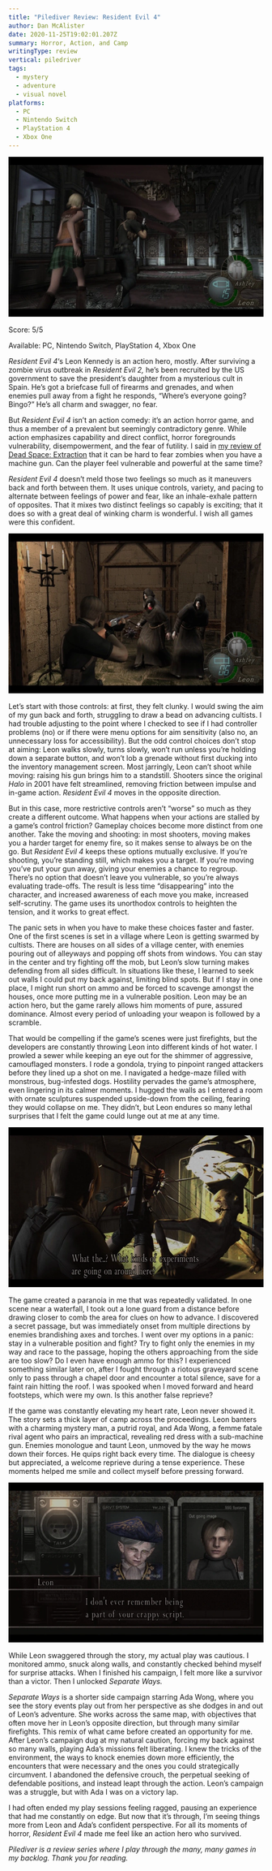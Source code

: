 ```yaml
---
title: "Pilediver Review: Resident Evil 4"
author: Dan McAlister
date: 2020-11-25T19:02:01.207Z
summary: Horror, Action, and Camp
writingType: review
vertical: piledriver
tags:
  - mystery
  - adventure
  - visual novel
platforms: 
  - PC
  - Nintendo Switch
  - PlayStation 4
  - Xbox One
---
```



![Leon and Ashley running down a hallway.](/static/img/5ca3319a-e469-41a6-9c59-59f8b2c9fc7a.webp)

Score: 5/5

Available: PC, Nintendo Switch, PlayStation 4, Xbox One

*Resident Evil 4*‘s Leon Kennedy is an action hero, mostly. After surviving a zombie virus outbreak in *Resident Evil 2,* he’s been recruited by the US government to save the president’s daughter from a mysterious cult in Spain. He’s got a briefcase full of firearms and grenades, and when enemies pull away from a fight he responds, “Where’s everyone going? Bingo?” He’s all charm and swagger, no fear.

But *Resident Evil 4* isn’t an action comedy: it’s an action horror game, and thus a member of a prevalent but seemingly contradictory genre. While action emphasizes capability and direct conflict, horror foregrounds vulnerability, disempowerment, and the fear of futility. I said in [my review of Dead Space: Extraction](https://playthistonight.com/posts/pilediver-review:-dead-space-extraction/) that it can be hard to fear zombies when you have a machine gun. Can the player feel vulnerable and powerful at the same time? 

*Resident Evil 4* doesn’t meld those two feelings so much as it maneuvers back and forth between them. It uses unique controls, variety, and pacing to alternate between feelings of power and fear, like an inhale-exhale pattern of opposites. That it mixes two distinct feelings so capably is exciting; that it does so with a great deal of winking charm is wonderful. I wish all games were this confident. 

![Leon pointing a shotgun at aggressive cultists.](/static/img/c7447cf0-7ea7-4511-8d19-dac656468c6a.webp)

Let’s start with those controls: at first, they felt clunky. I would swing the aim of my gun back and forth, struggling to draw a bead on advancing cultists. I had trouble adjusting to the point where I checked to see if I had controller problems (no) or if there were menu options for aim sensitivity (also no, an unnecessary loss for accessibility). But the odd control choices don’t stop at aiming:  Leon walks slowly, turns slowly, won’t run unless you’re holding down a separate button, and won’t lob a grenade without first ducking into the inventory management screen. Most jarringly, Leon can’t shoot while moving: raising his gun brings him to a standstill. Shooters since the original *Halo* in 2001 have felt streamlined, removing friction between impulse and in-game action. *Resident Evil 4* moves in the opposite direction. 

But in this case, more restrictive controls aren’t “worse” so much as they create a different outcome. What happens when your actions are stalled by a game’s control friction? Gameplay choices become more distinct from one another. Take the moving and shooting: in most shooters, moving makes you a harder target for enemy fire, so it makes sense to always be on the go. But *Resident Evil 4* keeps these options mutually exclusive. If you’re shooting, you’re standing still, which makes you a target. If you’re moving you’ve put your gun away, giving your enemies a chance to regroup. There’s no option that doesn’t leave you vulnerable, so you’re always evaluating trade-offs. The result is less time “disappearing” into the character, and increased awareness of each move you make, increased self-scrutiny. The game uses its unorthodox controls to heighten the tension, and it works to great effect.

The panic sets in when you have to make these choices faster and faster. One of the first scenes is set in a village where Leon is getting swarmed by cultists. There are houses on all sides of a village center, with enemies pouring out of alleyways and popping off shots from windows. You can stay in the center and try fighting off the mob, but Leon’s slow turning makes defending from all sides difficult. In situations like these, I learned to seek out walls I could put my back against, limiting blind spots. But if I stay in one place, I might run short on ammo and be forced to scavenge amongst the houses, once more putting me in a vulnerable position. Leon may be an action hero, but the game rarely allows him moments of pure, assured dominance. Almost every period of unloading your weapon is followed by a scramble. 

That would be compelling if the game’s scenes were just firefights, but the developers are constantly throwing Leon into different kinds of hot water. I prowled a sewer while keeping an eye out for the shimmer of aggressive, camouflaged monsters. I rode a gondola, trying to pinpoint ranged attackers before they lined up a shot on me. I navigated a hedge-maze filled with monstrous, bug-infested dogs. Hostility pervades the game’s atmosphere, even lingering in its calmer moments. I hugged the walls as I entered a room with ornate sculptures suspended upside-down from the ceiling, fearing they would collapse on me. They didn’t, but Leon endures so many lethal surprises that I felt the game could lunge out at me at any time.

![Leon finds a human experiment, says “What the...? What kinds of experiments are going on around here?”](/static/img/4fe0ea43-83b7-49c8-a4de-77218cf225cc.webp)

The game created a paranoia in me that was repeatedly validated. In one scene near a waterfall, I took out a lone guard from a distance before drawing closer to comb the area for clues on how to advance. I discovered a secret passage, but was immediately onset from multiple directions by enemies brandishing axes and torches. I went over my options in a panic: stay in a vulnerable position and fight? Try to fight only the enemies in my way and race to the passage, hoping the others approaching from the side are too slow? Do I even have enough ammo for this? I experienced something similar later on, after I fought through a riotous graveyard scene only to pass through a chapel door and encounter a total silence, save for a faint rain hitting the roof. I was spooked when I moved forward and heard footsteps, which were my own. Is this another false reprieve?

If the game was constantly elevating my heart rate, Leon never showed it. The story sets a thick layer of camp across the proceedings. Leon banters with a charming mystery man, a putrid royal, and Ada Wong, a femme fatale rival agent who pairs an impractical, revealing red dress with a sub-machine gun. Enemies monologue and taunt Leon, unmoved by the way he mows down their forces. He quips right back every time. The dialogue is cheesy but appreciated, a welcome reprieve during a tense experience. These moments helped me smile and collect myself before pressing forward. 

![Leon tells an enemy “I don’t ever remember being a part of your crappy script!”](/static/img/49c681cb-a875-4126-9cac-1540e306b65f.webp)

While Leon swaggered through the story, my actual play was cautious. I monitored ammo, snuck along walls, and constantly checked behind myself for surprise attacks. When I finished his campaign, I felt more like a survivor than a victor. Then I unlocked *Separate Ways.*

*Separate Ways* is a shorter side campaign starring Ada Wong, where you see the story events play out from her perspective as she dodges in and out of Leon’s adventure. She works across the same map, with objectives that often move her in Leon’s opposite direction, but through many similar firefights. This remix of what came before created an opportunity for me. After Leon’s campaign dug at my natural caution, forcing my back against so many walls, playing Ada’s missions felt liberating. I knew the tricks of the environment, the ways to knock enemies down more efficiently, the encounters that were necessary and the ones you could strategically circumvent. I abandoned the defensive crouch, the perpetual seeking of defendable positions, and instead leapt through the action. Leon’s campaign was a struggle, but with Ada I was on a victory lap. 

I had often ended my play sessions feeling ragged, pausing an experience that had me constantly on edge. But now that it’s through, I’m seeing things more from Leon and Ada’s confident perspective. For all its moments of horror, *Resident Evil 4* made me feel like an action hero who survived.

*Pilediver is a review series where I play through the many, many games in my backlog. Thank you for reading.*
